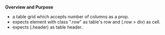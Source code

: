 **Overview and Purpose**

- a table grid which accepts number of columns as a prop.
- expects element with class ".row" as table's row and (.row > div) as cell.
- expects (.header) as table header.
